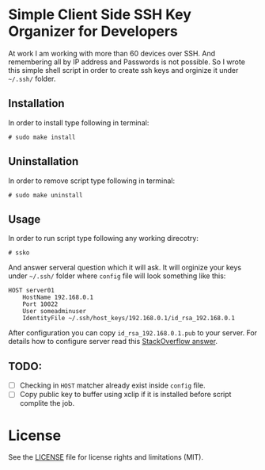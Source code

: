 # Simple Client Side SSH Key Organizer for Developers

At work I am working with more than 60 devices over SSH. And remembering all 
by IP address and Passwords is not possible. So I wrote this simple shell 
script in order to create ssh keys and orginize it under `~/.ssh/` folder.

## Installation
In order to install type following in terminal:
```
# sudo make install
```

## Uninstallation
In order to remove script type following in terminal:
```
# sudo make uninstall
```

## Usage
In order to run script type following any working direcotry:
```
# ssko
```
And answer serveral question which it will ask. It will orginize your keys
under `~/.ssh/` folder where `config` file will look something like this:
```
HOST server01
	HostName 192.168.0.1
	Port 10022
	User someadminuser
	IdentityFile ~/.ssh/host_keys/192.168.0.1/id_rsa_192.168.0.1
```

After configuration you can copy `id_rsa_192.168.0.1.pub` to your server.
For details how to configure server read this [StackOverflow answer](http://serverfault.com/questions/313465/is-a-central-location-for-authorized-keys-a-good-idea).

## TODO:
- [ ] Checking in `HOST` matcher already exist inside `config` file.
- [ ] Copy public key to buffer using xclip if it is installed before script complite the job.

# License
See the [LICENSE](LICENSE.md) file for license rights and limitations (MIT).
